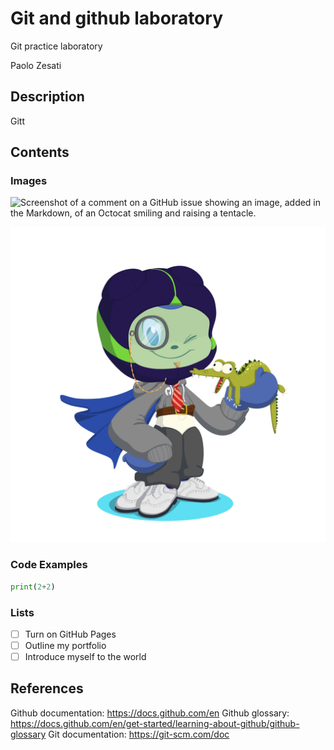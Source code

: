 # Git and github laboratory

Git practice laboratory

Paolo Zesati

## Description
Gitt

## Contents

### Images

![Screenshot of a comment on a GitHub issue showing an image, added in the Markdown, 
of an Octocat smiling and raising a tentacle.](https://myoctocat.com/assets/images/base-octocat.svg)

![Screenshot Octocat with a crocodile](octocat.png)

### Code Examples 

```python
print(2+2)
```

### Lists

- [ ] Turn on GitHub Pages
- [ ] Outline my portfolio
- [ ] Introduce myself to the world

## References

Github documentation: https://docs.github.com/en
Github glossary: https://docs.github.com/en/get-started/learning-about-github/github-glossary
Git documentation: https://git-scm.com/doc
